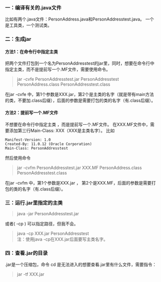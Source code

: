 ### 一：编译有关的.java文件
比如有两个.java文件：PersonAddress.java和PersonAddresstest.java。
一个是工具类，一个测试类。

### 二：生成jar
#### 方法1：在命令行中指定主类
把两个文件打包到一个名为PersonAddresstest的jar里，同时，想要在命令行中指定主类，而不是提前写一个.MF文件，需要使用命令。
> jar -cvfe PersonAddresstest.jar PersonAddresstest PersonAddress.class PersonAddresstest.class

在jar -cvfe 中，第1个参数是XXX.jar，第2个是主类的名字（就是带有main方法的类，不要加.class后缀），后面的参数是需要打包的类的名字（有.class后缀）。
#### 方法2：提前写一个.MF文件
不想要在命令行中指定主类 ，而是提前写一个.MF文件。
在XXX.MF文件中，需要添加第三行Main-Class: XXX（XXX是主类名字）。
比如
```
Manifest-Version: 1.0
Created-By: 11.0.12 (Oracle Corporation)
Main-Class: PersonAddresstest
```
然后使用命令
> jar -cvfm PersonAddresstest.jar XXX.MF PersonAddress.class PersonAddresstest.class

在jar -cvfm 中，第1个参数是XXX.jar ， 第2个是XXX.MF，后面的参数是需要打包的类的名字（有.class后缀）。
### 三：运行.jar里指定的主类
> java -jar  PersonAddresstest.jar

或者( -cp ) 可以指定路径，但我不会。
> java -cp XXX.jar PersonAddresstest    
注：使用java -cp在XXX.jar后面要写主类名字。

### 四：查看.jar的目录
.jar是一个压缩包，命令 cd 是无法进入的想要查看.jar里有什么文件，需要指令：
> jar -tf XXX.jar
